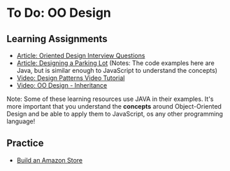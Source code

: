 # To Do: OO Design


## Learning Assignments 
* [Article: Oriented Design Interview Questions](https://medium.com/hackernoon/the-top-10-object-oriented-design-interview-questions-developers-should-know-c7fc2e13ce39)
* [Article: Designing a Parking Lot](https://www.geeksforgeeks.org/design-parking-lot-using-object-oriented-principles/) (Notes: The code examples here are Java, but is similar enough to JavaScript to understand the concepts)
* [Video: Design Patterns Video Tutorial](https://www.youtube.com/watch?v=vNHpsC5ng_E)
* [Video: OO Design - Inheritance](https://www.youtube.com/watch?v=oZcLmje8-fg)

Note: Some of these learning resources use JAVA in their examples. It's more important that you understand the **concepts** around Object-Oriented Design and be able to apply them to JavaScript, os any other programming language!

## Practice
* [Build an Amazon Store](./practice)
